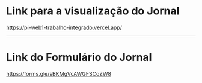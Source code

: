 # Link para a visualização do Jornal

https://pi-web1-trabalho-integrado.vercel.app/

________________________________
# Link do Formulário do Jornal

https://forms.gle/sBKMgVcAWGFSCoZW8
